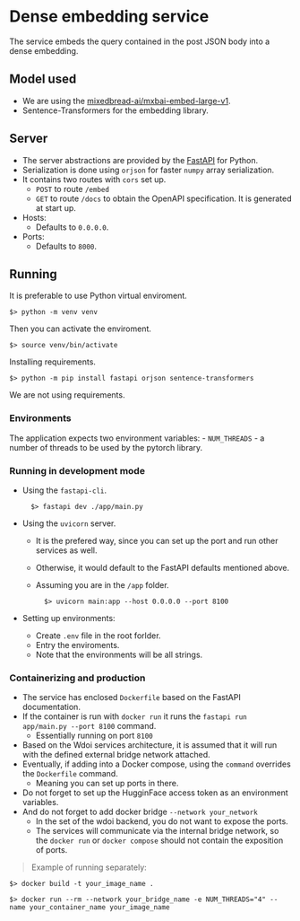 # Dense embedding service

The service embeds the query contained in the post JSON body into a dense embedding.

## Model used

- We are using the [mixedbread-ai/mxbai-embed-large-v1](https://huggingface.co/mixedbread-ai/mxbai-embed-large-v1).
- Sentence-Transformers for the embedding library.

## Server

- The server abstractions are provided by the [FastAPI](https://fastapi.tiangolo.com/) for Python.
- Serialization is done using `orjson` for faster `numpy` array serialization. 
- It contains two routes with `cors` set up.
    - `POST` to route `/embed`
    - `GET` to route `/docs` to obtain the OpenAPI specification. It is generated at start up.
- Hosts:
    - Defaults to `0.0.0.0`.
- Ports:
    - Defaults to `8000`.

## Running

It is preferable to use Python virtual enviroment.

    $> python -m venv venv

Then you can activate the enviroment.

    $> source venv/bin/activate

Installing requirements.

    $> python -m pip install fastapi orjson sentence-transformers

We are not using requirements.

### Environments

The application expects two environment variables:
    - `NUM_THREADS` - a number of threads to be used by the pytorch library.

### Running in development mode

- Using the `fastapi-cli`.

        $> fastapi dev ./app/main.py

- Using the `uvicorn` server.
    - It is the prefered way, since you can set up the port and run other services as well.
    - Otherwise, it would default to the FastAPI defaults mentioned above.
    - Assuming you are in the `/app` folder.

            $> uvicorn main:app --host 0.0.0.0 --port 8100

- Setting up environments:
    - Create `.env` file in the root forlder.
    - Entry the enviroments.
    - Note that the environments will be all strings.

### Containerizing and production

- The service has enclosed `Dockerfile` based on the FastAPI documentation.
- If the container is run with `docker run` it runs the `fastapi run app/main.py --port 8100` command.
    - Essentially running on port `8100`
- Based on the Wdoi services architecture, it is assumed that it will run with the defined external bridge network attached.
- Eventually, if adding into a Docker compose, using the `command` overrides the `Dockerfile` command.
    - Meaning you can set up ports in there.
- Do not forget to set up the HugginFace access token as an environment variables.
- And do not forget to add docker bridge `--network your_network`
    - In the set of the wdoi backend, you do not want to expose the ports.
    - The services will communicate via the internal bridge network, so the `docker run` or `docker compose` should not contain the exposition of ports.

> Example of running separately:

    $> docker build -t your_image_name .

    $> docker run --rm --network your_bridge_name -e NUM_THREADS="4" --name your_container_name your_image_name 

